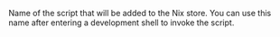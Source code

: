 Name of the script that will be added to the Nix store. You can use this name
after entering a development shell to invoke the script.
